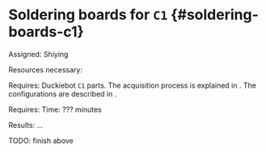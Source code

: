 # Soldering boards for `C1` {#soldering-boards-c1}

Assigned: Shiying

<div class='requirements' markdown="1">

Resources necessary:

Requires: Duckiebot `C1` parts. The acquisition process is explained in [](#acquiring-parts-c1).
The configurations are described in [](#duckiebot-configurations).

Requires: Time: ??? minutes

Results: ...

TODO: finish above

</div>
